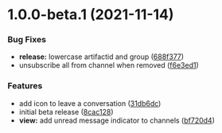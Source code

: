 # 1.0.0-beta.1 (2021-11-14)


### Bug Fixes

* **release:** lowercase artifactid and group ([688f377](https://github.com/Silthus/sChat/commit/688f3777abdbc0f7efe797d87dac96143d40088a))
* unsubscribe all from channel when removed ([f6e3ed1](https://github.com/Silthus/sChat/commit/f6e3ed15a6fc95195da5b8fdae0e41e98400b300))


### Features

* add icon to leave a conversation ([31db6dc](https://github.com/Silthus/sChat/commit/31db6dc47300f6061b25f87aeffec192a6fc68c7))
* initial beta release ([8cac128](https://github.com/Silthus/sChat/commit/8cac1281e9530898bcef3c799455f61d6942a91a))
* **view:** add unread message indicator to channels ([bf720d4](https://github.com/Silthus/sChat/commit/bf720d450184a7c6e51731fe2fbb6e31fba2adb4))
